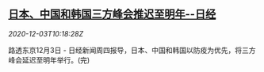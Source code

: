 <!--1606990997000-->
[日本、中国和韩国三方峰会推迟至明年--日经](https://cn.reuters.com/article/nikkei-jp-cn-kr-summit-delay-1203-idCNKBS28D1AL)
------

<div><i>2020-12-03T10:18:28Z</i></div><p>路透东京12月3日 - 日经新闻周四报导，日本、中国和韩国以防疫为优先，将三方峰会延迟至明年举行。(完)</p>
